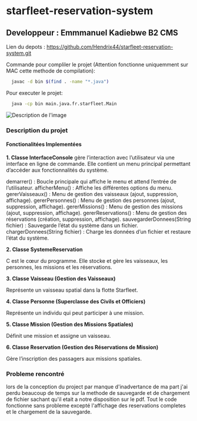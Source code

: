 # starfleet-reservation-system
## Developpeur : Emmmanuel Kadiebwe B2 CMS
Lien du depots : https://github.com/Hendrix44/starfleet-reservation-system.git

Commande pour compliler le projet (Attention fonctionne uniquemment sur MAC cette methode de compilation):
```bash 
  javac -d bin $(find . -name "*.java")
```

Pour executer le projet:
```bash
  java -cp bin main.java.fr.starfleet.Main
```

![Description de l'image](image/*.png)
### Description du projet
#### Fonctionalitées Implementées

**1. Classe InterfaceConsole** 
gère l’interaction avec l’utilisateur via une interface en ligne de commande. Elle contient un menu principal permettant d’accéder aux fonctionnalités du système.

demarrer() : Boucle principale qui affiche le menu et attend l’entrée de l’utilisateur.
afficherMenu() : Affiche les différentes options du menu.
gererVaisseaux() : Menu de gestion des vaisseaux (ajout, suppression, affichage).
gererPersonnes() : Menu de gestion des personnes (ajout, suppression, affichage).
gererMissions() : Menu de gestion des missions (ajout, suppression, affichage).
gererReservations() : Menu de gestion des réservations (création, suppression, affichage).
sauvegarderDonnees(String fichier) : Sauvegarde l’état du système dans un fichier.
chargerDonnees(String fichier) : Charge les données d’un fichier et restaure l’état du système.

**2. Classe SystemeReservation** 

C est le cœur du programme. Elle stocke et gère les vaisseaux, les personnes, les missions et les réservations.

**3. Classe Vaisseau (Gestion des Vaisseaux)**

 Représente un vaisseau spatial dans la flotte Starfleet.


**4. Classe Personne (Superclasse des Civils et Officiers)**

Représente un individu qui peut participer à une mission.


**5. Classe Mission (Gestion des Missions Spatiales)**

 Définit une mission et assigne un vaisseau.


**6. Classe Reservation (Gestion des Réservations de Mission)**

 Gère l’inscription des passagers aux missions spatiales.



### Probleme rencontré 

lors de la conception du project par manque d'inadvertance de ma part j'ai perdu beaucoup de temps sur la methode de sauvegarde et de chargement de fichier sachant qu'il etait a notre disposition sur le  pdf.
Tout le code fonctionne sans probleme excepté l'affichage des reservations completes et le chargement de la sauvegarde.